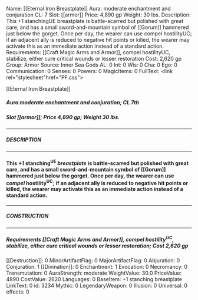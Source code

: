 Name: [[Eternal Iron Breastplate]]
Aura: moderate enchantment and conjuration
CL: 7
Slot: [[armor]]
Price: 4,890 gp
Weight: 30 lbs.
Description: This +1 stanchingUE breastplate is battle-scarred but polished with great care, and has a small sword-and-mountain symbol of [[Gorum]] hammered just below the gorget. Once per day, the wearer can use compel hostilityUC; if an adjacent ally is reduced to negative hit points or killed, the wearer may activate this as an immediate action instead of a standard action.
Requirements: [[Craft Magic Arms and Armor]], compel hostilityUC, stabilize, either cure critical wounds or lesser restoration
Cost: 2,620 gp
Group: Armor
Source: Inner Sea Gods
AL: 0
Int: 0
Wis: 0
Cha: 0
Ego: 0
Communication: 0
Senses: 0
Powers: 0
MagicItems: 0
FullText: <link rel="stylesheet"href="PF.css"><div class="heading"><p class="alignleft">[[Eternal Iron Breastplate]]</p><div style="clear: both;"></div></div><div><h5><b>Aura </b>moderate enchantment and conjuration; <b>CL </b>7th</h5><h5><b>Slot </b>[[armor]]; <b>Price </b>4,890 gp; <b>Weight </b>30 lbs.</h5></div><hr/><div><h5><b>DESCRIPTION</b></h5></div><hr/><div><h4><p>This <i>+1</i> stanching<sup>UE</sup> <i>breastplate</i> is battle-scarred but polished with great care, and has a small sword-and-mountain symbol of [[Gorum]] hammered just below the gorget. Once per day, the wearer can use <i>compel</i> hostility<sup>UC</sup>; if an adjacent ally is reduced to negative hit points or killed, the wearer may activate this as an immediate action instead of a standard action.</p></h4></div><hr/><div><h5><b>CONSTRUCTION</b></h5></div><hr/><div><h5><b>Requirements </b>[[Craft Magic Arms and Armor]], <i>compel hostility<sup>UC</sup></i>, <i>stabilize</i>, <i>either cure critical wounds or lesser restoration</i>; <b>Cost </b>2,620 gp</h5></div>
[[Destruction]]: 0
MinorArtifactFlag: 0
MajorArtifactFlag: 0
Abjuration: 0
Conjuration: 1
[[Divination]]: 0
Enchantment: 1
Evocation: 0
Necromancy: 0
Transmutation: 0
AuraStrength: moderate
WeightValue: 30.0
PriceValue: 4890
CostValue: 2620
Languages: 0
BaseItem: +1 stanching breastplate
LinkText: 0
id: 3234
Mythic: 0
LegendaryWeapon: 0
Illusion: 0
Universal: 0
effects: 0
